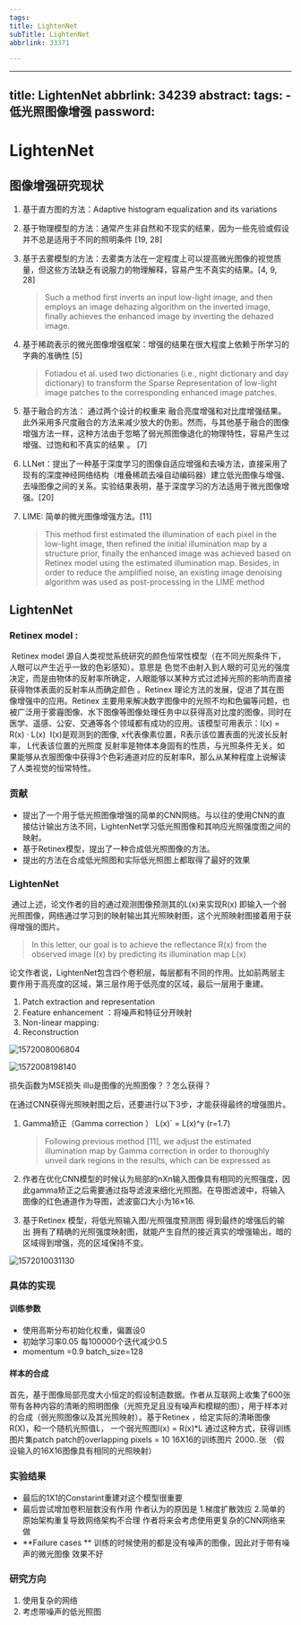 ```yaml
---
tags:
title: LightenNet
subTitle: LightenNet
abbrlink: 33371

---
```

---
title: LightenNet
abbrlink: 34239
abstract:
tags:
	- 低光照图像增强
password:
---


<!--more-->

# LightenNet

## 图像增强研究现状

1. 基于直方图的方法：Adaptive histogram equalization and its variations

2. 基于物理模型的方法：通常产生非自然和不现实的结果，因为一些先验或假设并不总是适用于不同的照明条件 [19, 28] 

3. 基于去雾模型的方法：去雾类方法在一定程度上可以提高微光图像的视觉质量，但这些方法缺乏有说服力的物理解释，容易产生不真实的结果。[4, 9, 28]

   > Such a method first inverts an input low-light image, and then employs an image dehazing algorithm on the inverted image, finally achieves the enhanced image by inverting the dehazed image.  

4. 基于稀疏表示的微光图像增强框架：增强的结果在很大程度上依赖于所学习的字典的准确性 [5]  

   > Fotiadou et al. used two dictionaries (i.e., night dictionary and day dictionary) to transform the Sparse Representation of low-light image patches to the corresponding enhanced image patches.  

5. 基于融合的方法： 通过两个设计的权重来 融合亮度增强和对比度增强结果。此外采用多尺度融合的方法来减少放大的伪影。然而，与其他基于融合的图像增强方法一样，这种方法由于忽略了弱光照图像退化的物理特性，容易产生过增强、过饱和和不真实的结果 。 [7]

6. LLNet：提出了一种基于深度学习的图像自适应增强和去噪方法，直接采用了现有的深度神经网络结构（堆叠稀疏去噪自动编码器）建立低光图像与增强、去噪图像之间的关系。实验结果表明，基于深度学习的方法适用于微光图像增强。[20]

7. LIME: 简单的微光图像增强方法。[11]

   > This method first estimated the illumination of each pixel in the low-light image, then refined the initial illumination map by a structure prior, finally the enhanced image was achieved based on Retinex model using the estimated illumination map. Besides, in order to reduce the amplified noise, an existing image denoising algorithm was used as post-processing in the LIME method 



## LightenNet

### Retinex  model  :

​	Retinex model 源自人类视觉系统研究的颜色恒常性模型（在不同光照条件下，人眼可以产生近乎一致的色彩感知）。意思是 色觉不由射入到人眼的可见光的强度决定，而是由物体的反射率所确定，人眼能够以某种方式过滤掉光照的影响而直接获得物体表面的反射率从而确定颜色 。Retinex 理论方法的发展，促进了其在图像增强中的应用。Retinex 主要用来解决数字图像中的光照不均和色偏等问题，也被广泛用于雾霾图像、水下图像等图像处理任务中以获得高对比度的图像，同时在医学、遥感、公安、交通等各个领域都有成功的应用。该模型可用表示：
​																			I(x) = R(x) · L(x)
​		I(x)是观测到的图像, x代表像素位置，R表示该位置表面的光波长反射率， L代表该位置的光照度  反射率是物体本身固有的性质，与光照条件无关。如果能够从衣服图像中获得3个色彩通道对应的反射率R，那么从某种程度上说解读了人类视觉的恒常特性。

### 贡献

* 提出了一个用于低光照图像增强的简单的CNN网络。与以往的使用CNN的直接估计输出方法不同，LightenNet学习低光照图像和其响应光照强度图之间的映射。
* 基于Retinex模型，提出了一种合成低光照图像的方法。
* 提出的方法在合成低光照图和实际低光照图上都取得了最好的效果

### LightenNet 

​	通过上述，论文作者的目的通过观测图像预测其的L(x)来实现R(x)    即输入一个弱光照图像，网络通过学习到的映射输出其光照映射图，这个光照映射图接着用于获得增强的图片。  

> In this letter, our goal is to achieve the reflectance R(x) from the observed image I(x) by predicting its illumination map L(x) 

​	论文作者说，LightenNet包含四个卷积层，每层都有不同的作用。比如前两层主要作用于高亮度的区域，第三层作用于低亮度的区域，最后一层用于重建。

1. Patch extraction and representation
2. Feature enhancement ：将噪声和特征分开映射
3. Non-linear mapping:
4. Reconstruction

![1572008006804](https://cdn.jsdelivr.net/gh/changruowang/cloudimg/img/20210508212154.png)

![1572008198140](https://cdn.jsdelivr.net/gh/changruowang/cloudimg/img/20210508212219.png)

损失函数为MSE损失  illu是图像的光照图像？？怎么获得？

​		在通过CNN获得光照映射图之后，还要进行以下3步，才能获得最终的增强图片。

1. Gamma矫正（Gamma correction ）   L(x)` = L(x)^γ (r=1.7)

   > Following previous method [11], we adjust the estimated illumination map by Gamma correction in order to thoroughly unveil dark regions in the results, which can be expressed as 

2. 作者在优化CNN模型的时候认为局部的nXn输入图像具有相同的光照强度，因此gamma矫正之后需要通过指导滤波来细化光照图。在导图滤波中，将输入图像的红色通道作为导图，滤波窗口大小为16×16.
3. 基于Retinex 模型，将低光照输入图/光照强度预测图  得到最终的增强后的输出  拥有了精确的光照强度映射图，就能产生自然的接近真实的增强输出，暗的区域得到增强，亮的区域保持不变。

![1572010031130](https://cdn.jsdelivr.net/gh/changruowang/cloudimg/img/20210508212215.png)

### 具体的实现

#### 训练参数

* 使用高斯分布初始化权重，偏置设0 
* 初始学习率0.05  每100000个迭代减少0.5
* momentum =0.9  batch_size=128

#### 样本的合成

​		首先，基于图像局部亮度大小恒定的假设制造数据。作者从互联网上收集了600张带有各种内容的清晰的照明图像（光照充足且没有噪声和模糊的图），用于样本对的合成（弱光照图像以及其光照映射）。基于Retinex  ，给定实际的清晰图像R(X)，和一个随机光照值L， 一个弱光照图I(x) = R(x)*L  通过这种方式，获得训练图片集patch  patch的overlapping pixels = 10  16X16的训练图片 2000..张 （假设输入的16X16图像具有相同的光照映射）



### 实验结果

* 最后的1X1的Constarint重建对这个模型很重要
* 最后尝试增加卷积层数没有作用 作者认为的原因是 1.梯度扩散效应 2.简单的原始架构重复导致网络架构不合理 作者将来会考虑使用更复杂的CNN网络来做
*  **Failure cases ** 训练的时候使用的都是没有噪声的图像，因此对于带有噪声的微光图像 效果不好 

### 研究方向

1. 使用复杂的网络
2. 考虑带噪声的低光照图 


